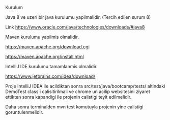 Kurulum

Java 8 ve uzeri bir java kurulumu yapilmalidir. (Tercih edilen surum 8)

Link https://www.oracle.com/java/technologies/downloads/#java8

Maven kurulumu yapilmis olmalidir. 

https://maven.apache.org/download.cgi

https://maven.apache.org/install.html

IntellIJ IDE kurulumu tamamlanmis olmalidir.

https://www.jetbrains.com/idea/download/


Proje IntelliJ IDEA ile acildiktan sonra src/test/java/bootcamp/tests/ altindaki DemoTest class i calisitirilmali ve 
chrome un acilip websitesini ziyaret ettikten sonra kapandigi ile projenin calistigi teyit edilmelidir.

Daha sonra terminalden mvn test komutuyla projenin yine calistigi goruntulenmelidir. 

